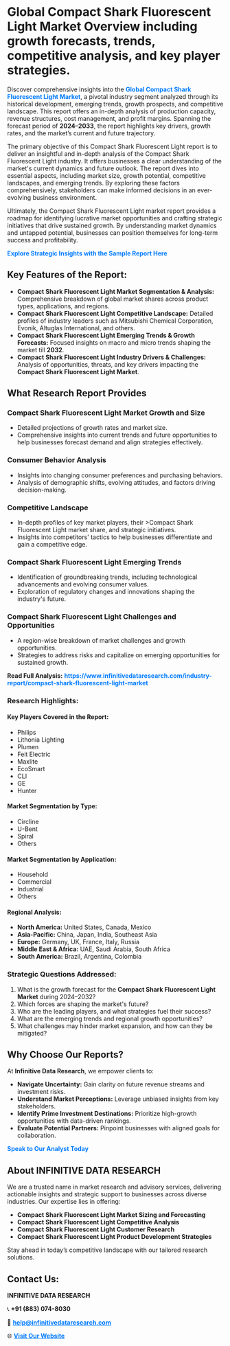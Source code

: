 <h1>Global Compact Shark Fluorescent Light Market Overview including growth forecasts, trends, competitive analysis, and key player strategies.</h1>
<p>
Discover comprehensive insights into the 
<a href="https://www.infinitivedataresearch.com/industry-report/compact-shark-fluorescent-light-market" rel="dofollow" style="color: #007BFF; text-decoration: none;"><strong>Global Compact Shark Fluorescent Light Market</strong></a>, a pivotal industry segment analyzed through its historical development, emerging trends, growth prospects, and competitive landscape. This report offers an in-depth analysis of production capacity, revenue structures, cost management, and profit margins. Spanning the forecast period of <strong>2024–2033</strong>, the report highlights key drivers, growth rates, and the market’s current and future trajectory.
</p>
<p>
The primary objective of this Compact Shark Fluorescent Light report is to deliver an insightful and in-depth analysis of the Compact Shark Fluorescent Light industry. It offers businesses a clear understanding of the market's current dynamics and future outlook. The report dives into essential aspects, including market size, growth potential, competitive landscapes, and emerging trends. By exploring these factors comprehensively, stakeholders can make informed decisions in an ever-evolving business environment.
</p>
<p>
Ultimately, the Compact Shark Fluorescent Light market report provides a roadmap for identifying lucrative market opportunities and crafting strategic initiatives that drive sustained growth. By understanding market dynamics and untapped potential, businesses can position themselves for long-term success and profitability.
</p>
<p>
<a href="https://www.infinitivedataresearch.com/request-sample/reportId=107116" style="color: #007BFF; text-decoration: none;"><strong>Explore Strategic Insights with the Sample Report Here</strong></a>
</p>

<h2>Key Features of the Report:</h2>
<ul>
<li><strong>Compact Shark Fluorescent Light Market Segmentation & Analysis:</strong> Comprehensive breakdown of global market shares across product types, applications, and regions.</li>
<li><strong>Compact Shark Fluorescent Light Competitive Landscape:</strong> Detailed profiles of industry leaders such as Mitsubishi Chemical Corporation, Evonik, Altuglas International, and others.</li>
<li><strong>Compact Shark Fluorescent Light Emerging Trends & Growth Forecasts:</strong> Focused insights on macro and micro trends shaping the market till <strong>2032</strong>.</li>
<li><strong>Compact Shark Fluorescent Light Industry Drivers & Challenges:</strong> Analysis of opportunities, threats, and key drivers impacting the <strong>Compact Shark Fluorescent Light Market</strong>.</li>
</ul>

<h2>What Research Report Provides</h2>
<h3>Compact Shark Fluorescent Light Market Growth and Size</h3>
<ul>
<li>Detailed projections of growth rates and market size.</li>
<li>Comprehensive insights into current trends and future opportunities to help businesses forecast demand and align strategies effectively.</li>
</ul>

<h3>Consumer Behavior Analysis</h3>
<ul>
<li>Insights into changing consumer preferences and purchasing behaviors.</li>
<li>Analysis of demographic shifts, evolving attitudes, and factors driving decision-making.</li>
</ul>

<h3>Competitive Landscape</h3>
<ul>
<li>In-depth profiles of key market players, their >Compact Shark Fluorescent Light market share, and strategic initiatives.</li>
<li>Insights into competitors' tactics to help businesses differentiate and gain a competitive edge.</li>
</ul>

<h3>Compact Shark Fluorescent Light Emerging Trends</h3>
<ul>
<li>Identification of groundbreaking trends, including technological advancements and evolving consumer values.</li>
<li>Exploration of regulatory changes and innovations shaping the industry's future.</li>
</ul>

<h3>Compact Shark Fluorescent Light Challenges and Opportunities</h3>
<ul>
<li>A region-wise breakdown of market challenges and growth opportunities.</li>
<li>Strategies to address risks and capitalize on emerging opportunities for sustained growth.</li>
</ul>
<p><strong>Read Full Analysis:</strong> <a href="https://www.infinitivedataresearch.com/industry-report/compact-shark-fluorescent-light-market" rel="dofollow" style="color: #007BFF; text-decoration: none;"><strong>https://www.infinitivedataresearch.com/industry-report/compact-shark-fluorescent-light-market</strong></a></p>
<h3>Research Highlights:</h3>
<h4>Key Players Covered in the Report:</h4>
<ul><li>Philips</li><li>Lithonia Lighting</li><li>Plumen</li><li>Feit Electric</li><li>Maxlite</li><li>EcoSmart</li><li>CLI</li><li>GE</li><li>Hunter</li></ul>
<h4>Market Segmentation by Type:</h4>
<ul><li>Circline</li><li>U-Bent</li><li>Spiral</li><li>Others</li></ul>
<h4>Market Segmentation by Application:</h4>
<ul><li>Household</li><li>Commercial</li><li>Industrial</li><li>Others</li></ul>

<h4>Regional Analysis:</h4>
<ul>
<li><strong>North America:</strong> United States, Canada, Mexico</li>
<li><strong>Asia-Pacific:</strong> China, Japan, India, Southeast Asia</li>
<li><strong>Europe:</strong> Germany, UK, France, Italy, Russia</li>
<li><strong>Middle East & Africa:</strong> UAE, Saudi Arabia, South Africa</li>
<li><strong>South America:</strong> Brazil, Argentina, Colombia</li>
</ul>

<h3>Strategic Questions Addressed:</h3>
<ol>
<li>What is the growth forecast for the <strong>Compact Shark Fluorescent Light Market</strong> during 2024–2032?</li>
<li>Which forces are shaping the market's future?</li>
<li>Who are the leading players, and what strategies fuel their success?</li>
<li>What are the emerging trends and regional growth opportunities?</li>
<li>What challenges may hinder market expansion, and how can they be mitigated?</li>
</ol>

<h2>Why Choose Our Reports?</h2>
<p>At <strong>Infinitive Data Research</strong>, we empower clients to:</p>
<ul>
<li><strong>Navigate Uncertainty:</strong> Gain clarity on future revenue streams and investment risks.</li>
<li><strong>Understand Market Perceptions:</strong> Leverage unbiased insights from key stakeholders.</li>
<li><strong>Identify Prime Investment Destinations:</strong> Prioritize high-growth opportunities with data-driven rankings.</li>
<li><strong>Evaluate Potential Partners:</strong> Pinpoint businesses with aligned goals for collaboration.</li>
</ul>
<p><a href="https://www.infinitivedataresearch.com/industry-report/compact-shark-fluorescent-light-market" rel="dofollow" style="color: #007BFF; text-decoration: none;"><strong>Speak to Our Analyst Today</strong></a></p>

<h2>About INFINITIVE DATA RESEARCH</h2>
<p>We are a trusted name in market research and advisory services, delivering actionable insights and strategic support to businesses across diverse industries. Our expertise lies in offering:</p>
<ul>
<li><strong>Compact Shark Fluorescent Light Market Sizing and Forecasting</strong></li>
<li><strong>Compact Shark Fluorescent Light Competitive Analysis</strong></li>
<li><strong>Compact Shark Fluorescent Light Customer Research</strong></li>
<li><strong>Compact Shark Fluorescent Light Product Development Strategies</strong></li>
</ul>
<p>Stay ahead in today’s competitive landscape with our tailored research solutions.</p>

<h2>Contact Us:</h2>
<p><strong>INFINITIVE DATA RESEARCH</strong></p>
<p>📞 <strong>+91 (883) 074-8030</strong></p>
<p>📧 <strong><a href="mailto:help@infinitivedataresearch.com" style="color: #007BFF;">help@infinitivedataresearch.com</a></strong></p>
<p>🌐 <strong><a href="https://www.infinitivedataresearch.com" rel="dofollow" style="color: #007BFF;">Visit Our Website</a></strong></p>